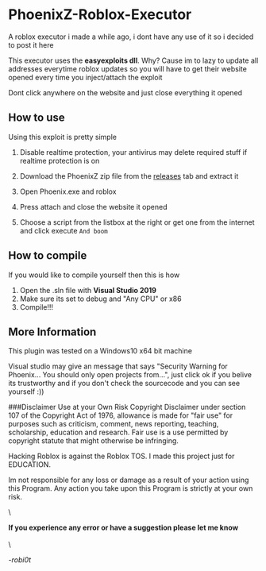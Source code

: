 # PhoenixZ-Roblox-Executor
A roblox executor i made a while ago, i dont have any use of it so i decided to post it here

This executor uses the **easyexploits dll**. Why?
Cause im to lazy to update all addresses everytime roblox updates so you will have to get their website opened every time you inject/attach the exploit
 
Dont click anywhere on the website and just close everything it opened

## How to use
Using this exploit is pretty simple
1. Disable realtime protection, your antivirus may delete required stuff if realtime protection is on
2. Download the PhoenixZ zip file from the [releases](https://github.com/robi0t/PhoenixZ-Roblox-Executor/releases/latest) tab and extract it

3. Open Phoenix.exe and roblox
4. Press attach and close the website it opened
5. Choose a script from the listbox at the right or get one from the internet and click execute `And boom`

## How to compile
If you would like to compile yourself then this is how
1. Open the .sln file with **Visual Studio 2019** 
2. Make sure its set to debug and "Any CPU" or x86
3. Compile!!!
  
## More Information  
This plugin was tested on a Windows10 x64 bit machine

Visual studio may give an message that says "Security Warning for Phoenix... You should only open projects from...", just click ok if you belive its trustworthy and if you don't check the sourcecode and you can see yourself :))

###Disclaimer Use at your Own Risk
Copyright Disclaimer under section 107 of the Copyright Act of 1976, allowance is made for "fair use" for purposes such as criticism, comment, news reporting, teaching, scholarship, education and research. Fair use is a use permitted by copyright statute that might otherwise be infringing.

Hacking Roblox is against the Roblox TOS. I made this project just for EDUCATION.

Im not responsible for any loss or damage as a result of your action using this Program.
Any action you take upon this Program is strictly at your own risk.

\

**If you experience any error or have a suggestion please let me know**
\
\
\
 
*-robi0t*
